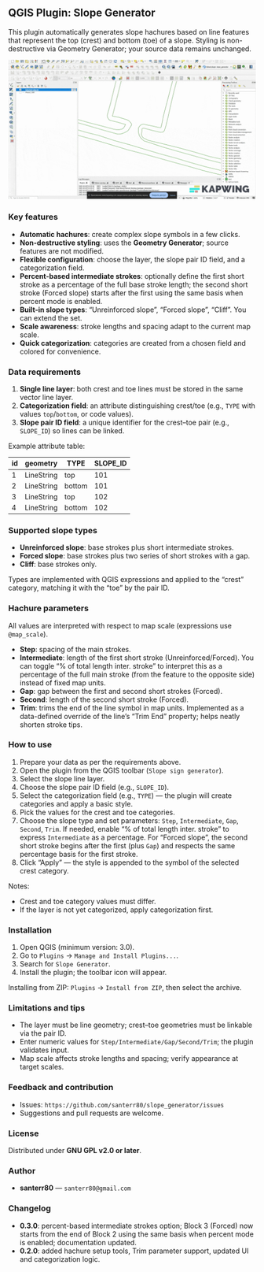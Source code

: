 ## QGIS Plugin: Slope Generator

This plugin automatically generates slope hachures based on line features that represent the top (crest) and bottom (toe) of a slope. Styling is non-destructive via Geometry Generator; your source data remains unchanged.

![Plugin demo](./assets/demo.gif)

### Key features

- **Automatic hachures**: create complex slope symbols in a few clicks.
- **Non-destructive styling**: uses the **Geometry Generator**; source features are not modified.
- **Flexible configuration**: choose the layer, the slope pair ID field, and a categorization field.
- **Percent-based intermediate strokes**: optionally define the first short stroke as a percentage of the full base stroke length; the second short stroke (Forced slope) starts after the first using the same basis when percent mode is enabled.
- **Built-in slope types**: “Unreinforced slope”, “Forced slope”, “Cliff”. You can extend the set.
- **Scale awareness**: stroke lengths and spacing adapt to the current map scale.
- **Quick categorization**: categories are created from a chosen field and colored for convenience.

### Data requirements

1. **Single line layer**: both crest and toe lines must be stored in the same vector line layer.
2. **Categorization field**: an attribute distinguishing crest/toe (e.g., `TYPE` with values `top`/`bottom`, or code values).
3. **Slope pair ID field**: a unique identifier for the crest–toe pair (e.g., `SLOPE_ID`) so lines can be linked.

Example attribute table:

| id | geometry   | TYPE     | SLOPE_ID |
| -- | ---------- | -------- | -------- |
| 1  | LineString | top      | 101      |
| 2  | LineString | bottom   | 101      |
| 3  | LineString | top      | 102      |
| 4  | LineString | bottom   | 102      |

### Supported slope types

- **Unreinforced slope**: base strokes plus short intermediate strokes.
- **Forced slope**: base strokes plus two series of short strokes with a gap.
- **Cliff**: base strokes only.

Types are implemented with QGIS expressions and applied to the “crest” category, matching it with the “toe” by the pair ID.

### Hachure parameters

All values are interpreted with respect to map scale (expressions use `@map_scale`).

- **Step**: spacing of the main strokes.
- **Intermediate**: length of the first short stroke (Unreinforced/Forced). You can toggle “% of total length inter. stroke” to interpret this as a percentage of the full main stroke (from the feature to the opposite side) instead of fixed map units.
- **Gap**: gap between the first and second short strokes (Forced).
- **Second**: length of the second short stroke (Forced).
- **Trim**: trims the end of the line symbol in map units. Implemented as a data-defined override of the line’s “Trim End” property; helps neatly shorten stroke tips.

### How to use

1. Prepare your data as per the requirements above.
2. Open the plugin from the QGIS toolbar (`Slope sign generator`).
3. Select the slope line layer.
4. Choose the slope pair ID field (e.g., `SLOPE_ID`).
5. Select the categorization field (e.g., `TYPE`) — the plugin will create categories and apply a basic style.
6. Pick the values for the crest and toe categories.
7. Choose the slope type and set parameters: `Step`, `Intermediate`, `Gap`, `Second`, `Trim`. If needed, enable “% of total length inter. stroke” to express `Intermediate` as a percentage. For “Forced slope”, the second short stroke begins after the first (plus `Gap`) and respects the same percentage basis for the first stroke.
8. Click “Apply” — the style is appended to the symbol of the selected crest category.

Notes:

- Crest and toe category values must differ.
- If the layer is not yet categorized, apply categorization first.

### Installation

1. Open QGIS (minimum version: 3.0).
2. Go to `Plugins` → `Manage and Install Plugins...`.
3. Search for `Slope Generator`.
4. Install the plugin; the toolbar icon will appear.

Installing from ZIP: `Plugins` → `Install from ZIP`, then select the archive.

### Limitations and tips

- The layer must be line geometry; crest–toe geometries must be linkable via the pair ID.
- Enter numeric values for `Step/Intermediate/Gap/Second/Trim`; the plugin validates input.
- Map scale affects stroke lengths and spacing; verify appearance at target scales.

### Feedback and contribution

- Issues: `https://github.com/santerr80/slope_generator/issues`
- Suggestions and pull requests are welcome.

### License

Distributed under **GNU GPL v2.0 or later**.

### Author

- **santerr80** — `santerr80@gmail.com`

### Changelog

- **0.3.0**: percent-based intermediate strokes option; Block 3 (Forced) now starts from the end of Block 2 using the same basis when percent mode is enabled; documentation updated.
- **0.2.0**: added hachure setup tools, Trim parameter support, updated UI and categorization logic.